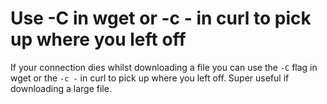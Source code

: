 # Use -C in wget or -c - in curl to pick up where you left off

If your connection dies whilst downloading a file you can use the `-C` flag in wget or the `-c -` in curl to pick up where you left off. Super useful if downloading a large file.

